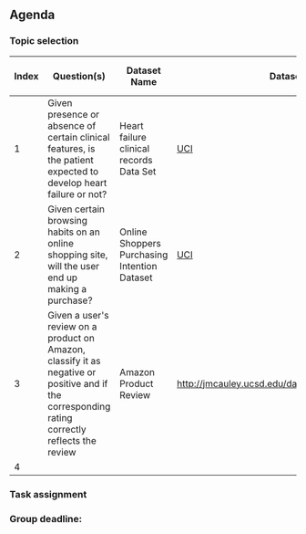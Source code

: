 ## Agenda
### Topic selection
Index|Question(s)|Dataset Name|Dataset Link|License|Number of Columns|Number of Rows|Member|Votes
-----|-----------|------------|------------|-------|-----------------|--------------|------|-----
1|Given presence or absence of certain clinical features, is the patient expected to develop heart failure or not? | Heart failure clinical records Data Set |[UCI](https://archive.ics.uci.edu/ml/datasets/Heart+failure+clinical+records)| ? Citation Needed | 13 | 299 | Yazan |
2|Given certain browsing habits on an online shopping site, will the user end up making a purchase?| Online Shoppers Purchasing Intention Dataset | [UCI](https://archive.ics.uci.edu/ml/datasets/Online+Shoppers+Purchasing+Intention+Dataset) | ? Citation Needed | 18 | 12330 | Yazan |
3|Given a user's review on a product on Amazon, classify it as negative or positive and if the corresponding rating correctly reflects the review|Amazon Product Review|http://jmcauley.ucsd.edu/data/amazon/index_2014.html|Citation only|There are multiple subsets, the smallest ones with reviews have 9 columns|Books: 8.89M, Apparel: 278,666|Mai|
4||||||||

### Task assignment
### Group deadline:

